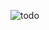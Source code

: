 ![todo](https://user-images.githubusercontent.com/89120135/201519872-df7071b3-bd2b-4a20-81a1-c7644be0745f.png)
